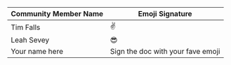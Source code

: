 Community Member Name | Emoji Signature
------------ | -------------
Tim Falls | :v:
Leah Sevey | :sunglasses:
Your name here | Sign the doc with your fave emoji
